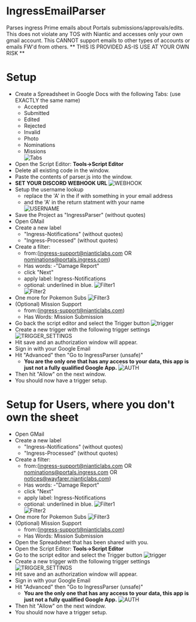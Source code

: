 # IngressEmailParser
Parses ingress Prime emails about Portals submissions/approvals/edits.
This does not violate any TOS with Niantic and accesses only your own gmail account. This CANNOT support emails to other types of accounts or emails FW'd from others.
** THIS IS PROVIDED AS-IS USE AT YOUR OWN RISK **

# Setup
* Create a Spreadsheet in Google Docs with the following Tabs: (use EXACTLY the same name)
  * Accepted
  * Submitted
  * Edited
  * Rejected
  * Invalid
  * Photo
  * Nominations
  * Missions\
  ![Tabs](Tabs3.PNG)
* Open the Script Editor: **Tools->Script Editor**
* Delete all existing code in the window.
* Paste the contents of parser.js into the window.
* **SET YOUR DISCORD WEBHOOK URL**
![WEBHOOK](webhook2.png)
* Setup the username lookup
  * replace the 'A' in the if with something in your email address
  * and the 'A' in the return statment with your name\
![USERNAME](username_lookups.png)
* Save the Project as "IngressParser" (without quotes)
* Open GMail
* Create a new label
  * "Ingress-Notifications" (without quotes)
  * "Ingress-Processed" (without quotes)
* Create a filter:
  * from:(ingress-support@nianticlabs.com OR nominations@portals.ingress.com) 
  * Has words: -"Damage Report"
  * click "Next"
  * apply label: Ingress-Notifications
  * optional: underlined in blue.
![Filter1](Filter-Notifications.PNG)  
![Filter2](filter_second_step.png)
* One more for Pokemon Subs
![Filter3](pokemon_filter.png)
* (Optional) Mission Support
  * from:(ingress-support@nianticlabs.com) 
  * Has Words: Mission Submission
* Go back the script editor and select the Trigger button
![trigger](trigger_button.png)
* Create a new trigger with the following trigger settings
![TRIGGER_SETTINGS](trigger_settings.png)
* Hit save and an authorization window will appear.
* Sign in with your Google Email
* Hit "Advanced" then "Go to IngressParser (unsafe)"
  * **You are the only one that has any access to your data, this app is just not a fully qualified Google App.**
![AUTH](authorize_advanced.png) 
* Then hit "Allow" on the next window.
* You should now have a trigger setup.

# Setup for Users, where you don't own the sheet
* Open GMail
* Create a new label
  * "Ingress-Notifications" (without quotes)
  * "Ingress-Processed" (without quotes)
* Create a filter:
  * from:(ingress-support@nianticlabs.com OR nominations@portals.ingress.com OR notices@wayfarer.nianticlabs.com) 
  * Has words: -"Damage Report"
  * click "Next"
  * apply label: Ingress-Notifications
  * optional: underlined in blue.
![Filter1](Filter-Notifications.PNG)  
![Filter2](filter_second_step.png)
* One more for Pokemon Subs
![Filter3](pokemon_filter.png)
* (Optional) Mission Support
  * from:(ingress-support@nianticlabs.com) 
  * Has Words: Mission Submission
* Open the Spreadsheet that has been shared with you.
* Open the Script Editor: **Tools->Script Editor**
* Go to the script editor and select the Trigger button
![trigger](trigger_button.png)
* Create a new trigger with the following trigger settings
![TRIGGER_SETTINGS](trigger_settings.png)
* Hit save and an authorization window will appear.
* Sign in with your Google Email
* Hit "Advanced" then "Go to IngressParser (unsafe)"
  * **You are the only one that has any access to your data, this app is just not a fully qualified Google App.**
![AUTH](authorize_advanced.png) 
* Then hit "Allow" on the next window.
* You should now have a trigger setup.
